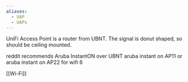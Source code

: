 ```yaml
---
aliases:
  - UAP
  - UAPs
---
```

UniFi Access Point is a router from UBNT.
The signal is donut shaped, so should be ceiling mounted.

reddit recommends Aruba InstantON over UBNT
aruba instant on AP11
or aruba instant on AP22 for wifi 6

[[Wi-Fi]]